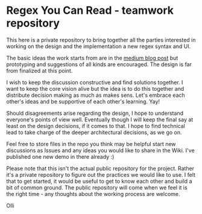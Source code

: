 # Regex You Can Read - teamwork repository

This here is a private repository to bring together all the parties interested in working on the design and the implementation a new regex syntax and UI. 

The basic ideas the work starts from are in the [medium blog post](https://medium.com/@savolai/regular-expressions-you-can-read-a-new-visual-syntax-526c3cf45df1#.sk2363nfq ) but prototyping and suggestions of all kinds are encouraged. The design is far from finalized at this point.

I wish to keep the discussion constructive and find solutions together. I want to keep the core vision alive but the idea is to do this together and distribute decision making as much as makes sens. Let's embrace each other's ideas and be supportive of each other's learning. Yay!

Should disagreements arise regarding the design, I hope to understand everyone's points of view well. Eventually though I will keep the final say at least on the design decisions, if it comes to that. I hope to find technical lead to take charge of the deeper architectural decisions, as we go on.

Feel free to store files in the repo you think may be helpful start new discussions as Issues and any ideas you would like to share in the Wiki. I've published one new demo in there already :)

Please note that this isn't the actual public repository for the project. Rather it's a private repository to figure out the practices we would like to use. I felt that to get started, it would be useful to get to know each other and build a bit of common ground. The public repository will come when we feel it is the right time - any thoughts about the working process are welcome. 

Olli
